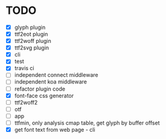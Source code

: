 TODO
===

- [x] glyph plugin
- [x] ttf2eot plugin
- [x] ttf2woff plugin
- [x] ttf2svg plugin
- [x] cli
- [x] test
- [x] travis ci
- [ ] independent connect middleware
- [ ] independent koa middleware
- [ ] refactor plugin code 
- [x] font-face css generator
- [ ] ttf2woff2
- [ ] otf
- [ ] app
- [ ] ttfmin, only analysis cmap table, get glyph by buffer offset
- [x] get font text from web page - cli
